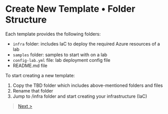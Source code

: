 # Create New Template • Folder Structure

Each template provides the following folders:

- `infra` folder: includes IaC to deploy the required Azure resources of a lab
- `samples` folder: samples to start with on a lab
- `config-lab.yml` file:  lab deployment config file
- README.md file 

To start creating a new template:

1. Copy the TBD folder which includes above-mentioned folders and files
2. Rename that folder 
3. Jump to /infra folder and start creating your infrastructure (IaC)

>[Next >](./adl-compose-template.md)
